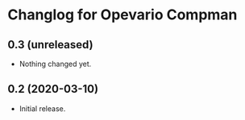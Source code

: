 Changlog for Opevario Compman
=============================

0.3 (unreleased)
----------------

- Nothing changed yet.



0.2 (2020-03-10)
----------------

- Initial release.

